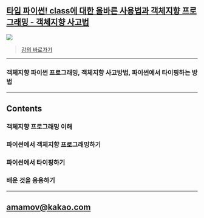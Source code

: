 
## [타입 파이썬! class에 대한 올바른 사용법과 객체지향 프로그래밍 - 객체지향 사고법](https://www.inflearn.com/course/%ED%83%80%EC%9E%85-%ED%8C%8C%EC%9D%B4%EC%8D%AC/)

<img src="https://cdn.inflearn.com/public/courses/327162/cover/b3936561-912c-453c-8729-2ee27aa64882/typeoop-eng.png" />

> [강의 바로가기](https://www.inflearn.com/course/%ED%83%80%EC%9E%85-%ED%8C%8C%EC%9D%B4%EC%8D%AC/)



---

### 객체지향 파이썬 프로그래밍, 객체지향 사고방법, 파이썬에서 타이핑하는 방법
---

## Contents

### 객체지향 프로그래밍 이해

### 파이썬에서 객체지향 프로그래밍하기

### 파이썬에서 타이핑하기

### 배운 것을 응용하기

---


## amamov@kakao.com
